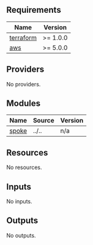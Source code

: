 <!-- BEGIN_TF_DOCS -->
## Requirements

| Name | Version |
|------|---------|
| <a name="requirement_terraform"></a> [terraform](#requirement\_terraform) | >= 1.0.0 |
| <a name="requirement_aws"></a> [aws](#requirement\_aws) | >= 5.0.0 |

## Providers

No providers.

## Modules

| Name | Source | Version |
|------|--------|---------|
| <a name="module_spoke"></a> [spoke](#module\_spoke) | ../.. | n/a |

## Resources

No resources.

## Inputs

No inputs.

## Outputs

No outputs.
<!-- END_TF_DOCS -->